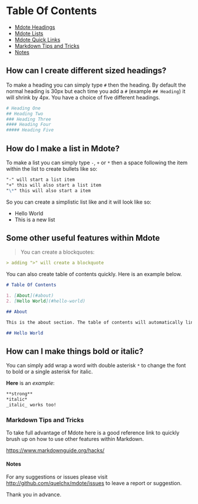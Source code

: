 # Table Of Contents

- [Mdote Headings](#how-can-i-create-different-sized-headings)
- [Mdote Lists](#how-do-i-make-a-list-in-mdote)
- [Mdote Quick Links](#table-of-contents)
- [Markdown Tips and Tricks](#markdown-tips-and-tricks)
- [Notes](#notes)

## How can I create different sized headings?

To make a heading you can simply type `#` then the heading. By default the normal heading is 30px but each time you add a `#` (example `## Heading`) it will shrink by 4px. You have a choice of five different headings.

```python
# Heading One
## Heading Two
### Heading Three
#### Heading Four
##### Heading Five
```

## How do I make a list in Mdote?

To make a list you can simply type `-`, `+` or `*` then a space following the item within the list to create bullets like so:

```md
"-" will start a list item
"+" this will also start a list item
"\*" this will also start a item
```

So you can create a simplistic list like and it will look like so:

- Hello World
- This is a new list

## Some other useful features within Mdote

> You can create a blockquotes:

```md
> adding ">" will create a blockquote
```

You can also create table of contents quickly. Here is an example below.

```md
# Table Of Contents

1. [About](#about)
2. [Hello World](#hello-world)

## About

This is the about section. The table of contents will automatically link to this section if the about link is clicked

## Hello World
```

## How can I make things bold or italic?

You can simply add wrap a word with double asterisk `*` to change the font to bold or a single asterisk for italic.

**Here** is an _example_:

```md
**strong**
*italic*
_italic_ works too!
```

### Markdown Tips and Tricks

To take full advantage of Mdote here is a good reference link to quickly brush up on how to use other features within Markdown.

https://www.markdownguide.org/hacks/

#### Notes

For any suggestions or issues please visit http://github.com/quelchx/mdote/issues to leave a report or suggestion. 

Thank you in advance.

